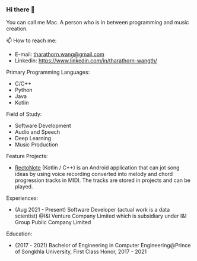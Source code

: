 ### Hi there 👋
You can call me Mac. A person who is in between programming and music creation. 

📫 How to reach me: 
* E-mail: tharathorn.wang@gmail.com
* Linkedin: https://www.linkedin.com/in/tharathorn-wangth/

Primary Programming Languages: 
* C/C++                        
* Python                       
* Java
* Kotlin                       

Field of Study:
* Software Development
* Audio and Speech
* Deep Learning
* Music Production

Feature Projects:
* [RectoNote](https://github.com/Tharamac/Rectonote) (Kotlin / C++) is an Android application that can jot song ideas by using voice recording converted into melody and chord progression tracks in MIDI. The tracks are stored in projects and can be played. 

Experiences:
* (Aug 2021 - Present) Software Developer (actual work is a data scientist) @I&I Venture Company Limited which is subsidiary under I&I Group Public Company Limited

Education:
- (2017 - 2021) Bachelor of Engineering in Computer Engineering@Prince of Songkhla University, First Class Honor, 2017 - 2021
<!-- - I’m currently learning C++, nand EDM Production -->
<!--
**Tharamac/Tharamac** is a ✨ _special_ ✨ repository because its `README.md` (this file) appears on your GitHub profile.

Here are some ideas to get you started:

- 🔭 I’m currently working on IIV as m
- 🌱 I’m currently learning C++ 
- 📫 How to reach me: ...
- 😄 Pronouns: ...
- ⚡ Fun fact: ...
-->
